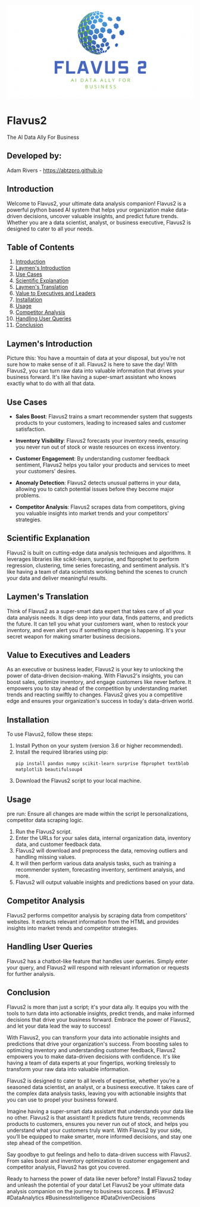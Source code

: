 ![Flavus2 Logo](https://github.com/abtzpro/Flavus2/blob/main/8498FEF4-7E25-4FE0-87DE-3A0F5824ADBC.png)
# Flavus2
The AI Data Ally For Business

## Developed by:
Adam Rivers - https://abtzpro.github.io 

## Introduction

Welcome to Flavus2, your ultimate data analysis companion! Flavus2 is a powerful python based AI system that helps your organization make data-driven decisions, uncover valuable insights, and predict future trends. Whether you are a data scientist, analyst, or business executive, Flavus2 is designed to cater to all your needs.

## Table of Contents

1. [Introduction](#introduction)
2. [Laymen's Introduction](#laymens-introduction)
3. [Use Cases](#use-cases)
4. [Scientific Explanation](#scientific-explanation)
5. [Laymen's Translation](#laymens-translation)
6. [Value to Executives and Leaders](#value-to-executives-and-leaders)
7. [Installation](#installation)
8. [Usage](#usage)
9. [Competitor Analysis](#competitor-analysis)
10. [Handling User Queries](#handling-user-queries)
11. [Conclusion](#conclusion)

## Laymen's Introduction

Picture this: You have a mountain of data at your disposal, but you're not sure how to make sense of it all. Flavus2 is here to save the day! With Flavus2, you can turn raw data into valuable information that drives your business forward. It's like having a super-smart assistant who knows exactly what to do with all that data.

## Use Cases

- **Sales Boost**: Flavus2 trains a smart recommender system that suggests products to your customers, leading to increased sales and customer satisfaction.

- **Inventory Visibility**: Flavus2 forecasts your inventory needs, ensuring you never run out of stock or waste resources on excess inventory.

- **Customer Engagement**: By understanding customer feedback sentiment, Flavus2 helps you tailor your products and services to meet your customers' desires.

- **Anomaly Detection**: Flavus2 detects unusual patterns in your data, allowing you to catch potential issues before they become major problems.

- **Competitor Analysis**: Flavus2 scrapes data from competitors, giving you valuable insights into market trends and your competitors' strategies.

## Scientific Explanation

Flavus2 is built on cutting-edge data analysis techniques and algorithms. It leverages libraries like scikit-learn, surprise, and fbprophet to perform regression, clustering, time series forecasting, and sentiment analysis. It's like having a team of data scientists working behind the scenes to crunch your data and deliver meaningful results.

## Laymen's Translation

Think of Flavus2 as a super-smart data expert that takes care of all your data analysis needs. It digs deep into your data, finds patterns, and predicts the future. It can tell you what your customers want, when to restock your inventory, and even alert you if something strange is happening. It's your secret weapon for making smarter business decisions.

## Value to Executives and Leaders

As an executive or business leader, Flavus2 is your key to unlocking the power of data-driven decision-making. With Flavus2's insights, you can boost sales, optimize inventory, and engage customers like never before. It empowers you to stay ahead of the competition by understanding market trends and reacting swiftly to changes. Flavus2 gives you a competitive edge and ensures your organization's success in today's data-driven world.

## Installation

To use Flavus2, follow these steps:

1. Install Python on your system (version 3.6 or higher recommended).
2. Install the required libraries using pip:
   ```
   pip install pandas numpy scikit-learn surprise fbprophet textblob matplotlib beautifulsoup4
   ```
3. Download the Flavus2 script to your local machine.

## Usage

pre run: Ensure all changes are made within the script Ie personalizations, competitor data scraping logic. 

1. Run the Flavus2 script.
2. Enter the URLs for your sales data, internal organization data, inventory data, and customer feedback data.
3. Flavus2 will download and preprocess the data, removing outliers and handling missing values.
4. It will then perform various data analysis tasks, such as training a recommender system, forecasting inventory, sentiment analysis, and more.
5. Flavus2 will output valuable insights and predictions based on your data.

## Competitor Analysis

Flavus2 performs competitor analysis by scraping data from competitors' websites. It extracts relevant information from the HTML and provides insights into market trends and competitor strategies.

## Handling User Queries

Flavus2 has a chatbot-like feature that handles user queries. Simply enter your query, and Flavus2 will respond with relevant information or requests for further analysis.

## Conclusion

Flavus2 is more than just a script; it's your data ally. It equips you with the tools to turn data into actionable insights, predict trends, and make informed decisions that drive your business forward. Embrace the power of Flavus2, and let your data lead the way to success!

With Flavus2, you can transform your data into actionable insights and predictions that drive your organization's success. From boosting sales to optimizing inventory and understanding customer feedback, Flavus2 empowers you to make data-driven decisions with confidence. It's like having a team of data experts at your fingertips, working tirelessly to transform your raw data into valuable information.

Flavus2 is designed to cater to all levels of expertise, whether you’re a seasoned data scientist, an analyst, or a business executive. It takes care of the complex data analysis tasks, leaving you with actionable insights that you can use to propel your business forward.

Imagine having a super-smart data assistant that understands your data like no other. Flavus2 is that assistant! It predicts future trends, recommends products to customers, ensures you never run out of stock, and helps you understand what your customers truly want. With Flavus2 by your side, you’ll be equipped to make smarter, more informed decisions, and stay one step ahead of the competition.

Say goodbye to gut feelings and hello to data-driven success with Flavus2. From sales boost and inventory optimization to customer engagement and competitor analysis, Flavus2 has got you covered.

Ready to harness the power of data like never before? Install Flavus2 today and unleash the potential of your data! Let Flavus2 be your ultimate data analysis companion on the journey to business success. 🚀 #Flavus2 #DataAnalytics #BusinessIntelligence #DataDrivenDecisions
